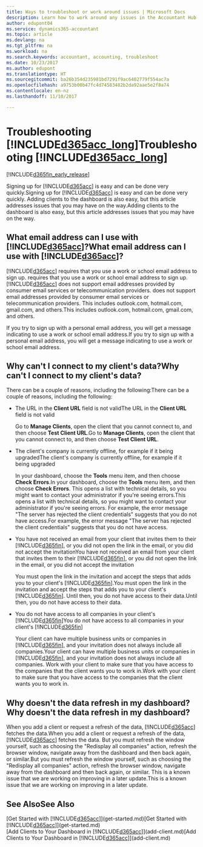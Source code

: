 ```yaml
---
title: Ways to troubleshoot or work around issues | Microsoft Docs
description: Learn how to work around any issues in the Accountant Hub for Dynamics 365.
author: edupont04
ms.service: dynamics365-accountant
ms.topic: article
ms.devlang: na
ms.tgt_pltfrm: na
ms.workload: na
ms.search.keywords: accountant, accounting, troubleshoot
ms.date: 10/23/2017
ms.author: edupont
ms.translationtype: HT
ms.sourcegitcommit: ba26b354d235981bd7291f9ac6402779f554ac7a
ms.openlocfilehash: a9753b00b47fc4d74583482b2da92aae5e2f8a74
ms.contentlocale: en-nz
ms.lasthandoff: 11/10/2017

---
```

# <a name="troubleshooting-included365acclongincludesd365acclongmdmd"></a><span data-ttu-id="f67a0-103">Troubleshooting [!INCLUDE[d365acc_long](includes/d365acc_long_md.md)]</span><span class="sxs-lookup"><span data-stu-id="f67a0-103">Troubleshooting [!INCLUDE[d365acc_long](includes/d365acc_long_md.md)]</span></span>
[!INCLUDE[d365fin_early_release](includes/d365fin_early_release.md.md)]

<span data-ttu-id="f67a0-104">Signing up for [!INCLUDE[d365acc](includes/d365acc_md.md)] is easy and can be done very quickly.</span><span class="sxs-lookup"><span data-stu-id="f67a0-104">Signing up for [!INCLUDE[d365acc](includes/d365acc_md.md)] is easy and can be done very quickly.</span></span> <span data-ttu-id="f67a0-105">Adding clients to the dashboard is also easy, but this article addresses issues that you may have on the way.</span><span class="sxs-lookup"><span data-stu-id="f67a0-105">Adding clients to the dashboard is also easy, but this article addresses issues that you may have on the way.</span></span>

## <a name="what-email-address-can-i-use-with-included365accincludesd365accmdmd"></a><span data-ttu-id="f67a0-106">What email address can I use with [!INCLUDE[d365acc](includes/d365acc_md.md)]?</span><span class="sxs-lookup"><span data-stu-id="f67a0-106">What email address can I use with [!INCLUDE[d365acc](includes/d365acc_md.md)]?</span></span>
[!INCLUDE[d365acc](includes/d365acc_md.md)]<span data-ttu-id="f67a0-107"> requires that you use a work or school email address to sign up.</span><span class="sxs-lookup"><span data-stu-id="f67a0-107"> requires that you use a work or school email address to sign up.</span></span> [!INCLUDE[d365acc](includes/d365acc_md.md)]<span data-ttu-id="f67a0-108"> does not support email addresses provided by consumer email services or telecommunication providers.</span><span class="sxs-lookup"><span data-stu-id="f67a0-108"> does not support email addresses provided by consumer email services or telecommunication providers.</span></span> <span data-ttu-id="f67a0-109">This includes outlook.com, hotmail.com, gmail.com, and others.</span><span class="sxs-lookup"><span data-stu-id="f67a0-109">This includes outlook.com, hotmail.com, gmail.com, and others.</span></span>  

<span data-ttu-id="f67a0-110">If you try to sign up with a personal email address, you will get a message indicating to use a work or school email address.</span><span class="sxs-lookup"><span data-stu-id="f67a0-110">If you try to sign up with a personal email address, you will get a message indicating to use a work or school email address.</span></span>  

## <a name="why-cant-i-connect-to-my-clients-data"></a><span data-ttu-id="f67a0-111">Why can't I connect to my client's data?</span><span class="sxs-lookup"><span data-stu-id="f67a0-111">Why can't I connect to my client's data?</span></span>
<span data-ttu-id="f67a0-112">There can be a couple of reasons, including the following:</span><span class="sxs-lookup"><span data-stu-id="f67a0-112">There can be a couple of reasons, including the following:</span></span>

- <span data-ttu-id="f67a0-113">The URL in the **Client URL** field is not valid</span><span class="sxs-lookup"><span data-stu-id="f67a0-113">The URL in the **Client URL** field is not valid</span></span>  

  <span data-ttu-id="f67a0-114">Go to **Manage Clients**, open the client that you cannot connect to, and then choose **Test Client URL**.</span><span class="sxs-lookup"><span data-stu-id="f67a0-114">Go to **Manage Clients**, open the client that you cannot connect to, and then choose **Test Client URL**.</span></span>  
- <span data-ttu-id="f67a0-115">The client's company is currently offline, for example if it being upgraded</span><span class="sxs-lookup"><span data-stu-id="f67a0-115">The client's company is currently offline, for example if it being upgraded</span></span>

  <span data-ttu-id="f67a0-116">In your dashboard, choose the **Tools** menu item, and then choose **Check Errors**.</span><span class="sxs-lookup"><span data-stu-id="f67a0-116">In your dashboard, choose the **Tools** menu item, and then choose **Check Errors**.</span></span> <span data-ttu-id="f67a0-117">This opens a list with technical details, so you might want to contact your administrator if you're seeing errors.</span><span class="sxs-lookup"><span data-stu-id="f67a0-117">This opens a list with technical details, so you might want to contact your administrator if you're seeing errors.</span></span> <span data-ttu-id="f67a0-118">For example, the error message "The server has rejected the client credentials" suggests that you do not have access.</span><span class="sxs-lookup"><span data-stu-id="f67a0-118">For example, the error message "The server has rejected the client credentials" suggests that you do not have access.</span></span>  
- <span data-ttu-id="f67a0-119">You have not received an email from your client that invites them to their [!INCLUDE[d365fin](includes/d365fin_md.md)], or you did not open the link in the email, or you did not accept the invitation</span><span class="sxs-lookup"><span data-stu-id="f67a0-119">You have not received an email from your client that invites them to their [!INCLUDE[d365fin](includes/d365fin_md.md)], or you did not open the link in the email, or you did not accept the invitation</span></span>

  <span data-ttu-id="f67a0-120">You must open the link in the invitation and accept the steps that adds you to your client's [!INCLUDE[d365fin](includes/d365fin_md.md)].</span><span class="sxs-lookup"><span data-stu-id="f67a0-120">You must open the link in the invitation and accept the steps that adds you to your client's [!INCLUDE[d365fin](includes/d365fin_md.md)].</span></span> <span data-ttu-id="f67a0-121">Until then, you do not have access to their data.</span><span class="sxs-lookup"><span data-stu-id="f67a0-121">Until then, you do not have access to their data.</span></span>  
- <span data-ttu-id="f67a0-122">You do not have access to all companies in your client's [!INCLUDE[d365fin](includes/d365fin_md.md)]</span><span class="sxs-lookup"><span data-stu-id="f67a0-122">You do not have access to all companies in your client's [!INCLUDE[d365fin](includes/d365fin_md.md)]</span></span>

  <span data-ttu-id="f67a0-123">Your client can have multiple business units or companies in [!INCLUDE[d365fin](includes/d365fin_md.md)], and your invitation does not always include all companies.</span><span class="sxs-lookup"><span data-stu-id="f67a0-123">Your client can have multiple business units or companies in [!INCLUDE[d365fin](includes/d365fin_md.md)], and your invitation does not always include all companies.</span></span> <span data-ttu-id="f67a0-124">Work with your client to make sure that you have access to the companies that the client wants you to work in.</span><span class="sxs-lookup"><span data-stu-id="f67a0-124">Work with your client to make sure that you have access to the companies that the client wants you to work in.</span></span>  

## <a name="why-doesnt-the-data-refresh-in-my-dashboard"></a><span data-ttu-id="f67a0-125">Why doesn't the data refresh in my dashboard?</span><span class="sxs-lookup"><span data-stu-id="f67a0-125">Why doesn't the data refresh in my dashboard?</span></span>
<span data-ttu-id="f67a0-126">When you add a client or request a refresh of the data, [!INCLUDE[d365acc](includes/d365acc_md.md)] fetches the data.</span><span class="sxs-lookup"><span data-stu-id="f67a0-126">When you add a client or request a refresh of the data, [!INCLUDE[d365acc](includes/d365acc_md.md)] fetches the data.</span></span> <span data-ttu-id="f67a0-127">But you must refresh the window yourself, such as choosing the "Redisplay all companies" action, refresh the browser window, navigate away from the dashboard and then back again, or similar.</span><span class="sxs-lookup"><span data-stu-id="f67a0-127">But you must refresh the window yourself, such as choosing the "Redisplay all companies" action, refresh the browser window, navigate away from the dashboard and then back again, or similar.</span></span> <span data-ttu-id="f67a0-128">This is a known issue that we are working on improving in a later update.</span><span class="sxs-lookup"><span data-stu-id="f67a0-128">This is a known issue that we are working on improving in a later update.</span></span>  

## <a name="see-also"></a><span data-ttu-id="f67a0-129">See Also</span><span class="sxs-lookup"><span data-stu-id="f67a0-129">See Also</span></span>
<span data-ttu-id="f67a0-130">[Get Started with [!INCLUDE[d365acc](includes/d365acc_md.md)]](get-started.md)</span><span class="sxs-lookup"><span data-stu-id="f67a0-130">[Get Started with [!INCLUDE[d365acc](includes/d365acc_md.md)]](get-started.md)</span></span>  
<span data-ttu-id="f67a0-131">[Add Clients to Your Dashboard in [!INCLUDE[d365acc](includes/d365acc_md.md)]](add-client.md)</span><span class="sxs-lookup"><span data-stu-id="f67a0-131">[Add Clients to Your Dashboard in [!INCLUDE[d365acc](includes/d365acc_md.md)]](add-client.md)</span></span>  

